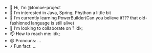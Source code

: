 - 👋 Hi, I’m @tomoe-project
- 👀 I’m interested in Java, Spring, Phython a little bit
- 🌱 I’m currently learning PowerBuilder(Can you believe it??? that old-fashioned language is still alive)
- 💞️ I’m looking to collaborate on ? idk;
- 📫 How to reach me: idk;
- 😄 Pronouns: ...
- ⚡ Fun fact: ...

<!---
tomoe-project/tomoe-project is a ✨ special ✨ repository because its `README.md` (this file) appears on your GitHub profile.
You can click the Preview link to take a look at your changes.
--->
